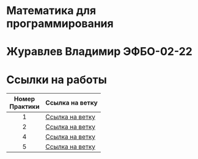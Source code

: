 # Математика для программирования
# Журавлев Владимир ЭФБО-02-22

# Ссылки на работы
| Номер<br>Практики | Ссылка на ветку |
|:---:|---|
| 1 | [Ссылка на ветку](https://github.com/Voldezhur/MathProg/tree/Practice1_2) |
| 2 | [Ссылка на ветку](https://github.com/Voldezhur/MathProg/tree/Practice1_2) |
| 4 | [Ссылка на ветку](https://github.com/Voldezhur/MathProg/tree/Practice4) |
| 5 | [Ссылка на ветку](https://github.com/Voldezhur/MathProg/tree/Practice5) |